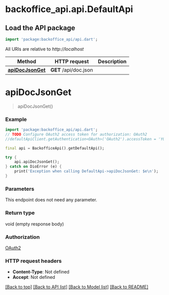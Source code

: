 # backoffice_api.api.DefaultApi

## Load the API package
```dart
import 'package:backoffice_api/api.dart';
```

All URIs are relative to *http://localhost*

Method | HTTP request | Description
------------- | ------------- | -------------
[**apiDocJsonGet**](DefaultApi.md#apidocjsonget) | **GET** /api/doc.json | 


# **apiDocJsonGet**
> apiDocJsonGet()



### Example
```dart
import 'package:backoffice_api/api.dart';
// TODO Configure OAuth2 access token for authorization: OAuth2
//defaultApiClient.getAuthentication<OAuth>('OAuth2').accessToken = 'YOUR_ACCESS_TOKEN';

final api = BackofficeApi().getDefaultApi();

try {
    api.apiDocJsonGet();
} catch on DioError (e) {
    print('Exception when calling DefaultApi->apiDocJsonGet: $e\n');
}
```

### Parameters
This endpoint does not need any parameter.

### Return type

void (empty response body)

### Authorization

[OAuth2](../README.md#OAuth2)

### HTTP request headers

 - **Content-Type**: Not defined
 - **Accept**: Not defined

[[Back to top]](#) [[Back to API list]](../README.md#documentation-for-api-endpoints) [[Back to Model list]](../README.md#documentation-for-models) [[Back to README]](../README.md)

